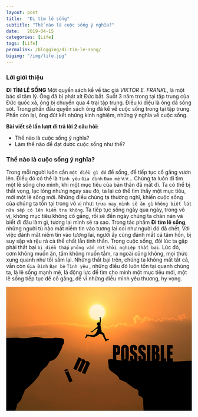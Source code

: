 ```yaml
---
layout: post
title:  "Đi tìm lẽ sống"
subtitle: "Thế nào là cuộc sống ý nghĩa?"
date:   2019-04-15
categories: [Life]
tags: [Life]
permalink: /blogging/di-tim-le-song/
bigimg: "/img/life.jpg"
---
```


### Lời giới thiệu

**ĐI TÌM LẼ SỐNG**
Một quyển sách kể về tác giả _VIKTOR E. FRANKL_, là một bác sĩ tâm lý. Ông đã bị phát xít Đức bắt. Suốt 3 năm trong tại tập trung của Đức quốc xã, ông bị chuyển qua 4 trại tập trung. Điều kì diệu là ông đã sống sót. Trong phần đầu quyển sách ông đã kể về cuộc sống trong tại tập trung. Phần còn lại, ông đút kết những kinh nghiệm, những ý nghĩa về cuộc sống.

**Bài viết sẽ lần lượt đi trả lời 2 câu hỏi:**
* Thế nào là cuộc sống ý nghĩa?
* Làm thế nào để đạt dược cuộc sống như thế?

### Thế nào là cuộc sống ý nghĩa?
Trong mỗi người luôn cần `một điều gì đó` để sống, để tiếp tục cố gắng vươn lên. Điều đó có thể là ` Tình yêu ` ` Gia đình ` ` Đam mê ` v.v... Chúng ta luôn đi tìm một lẽ sống cho mình, khi một mục tiêu của bản thân đã mất đi. Ta có thể bị thất vọng, lạc lỏng nhưng ngay sau đó, ta lại có thể tìm thấy một mục tiêu, mới một lẽ sống mới. Những điều chúng ta thường nghĩ, khiến cuộc sống của chúng ta tồn tại trong vô vị như: `trưa nay mình sẽ ăn gì` `không biết lát nữa sếp có lên kiểm tra không`. Ta tiếp tục sống ngày qua ngày, trong vô vị, không mục tiêu không cố gắng, rồi sẽ đến ngày chúng ta chán nản và biết đi đâu làm gì, tương lai mình sẽ ra sao. Trong tác phẩm **Đi tìm lẽ sống**, những người tù nào mất niềm tin vào tương lai coi như người đó đã chết. Với việc đánh mất niềm tin vào tương lai, người ấy cũng đánh mất cả tâm hồn, bị suy sập và rệu rả cả thể chất lẫn tinh thần. Trong cuộc sống, đôi lúc ta gặp phải thất bại ` bị điểm thấp ` ` phỏng vấn rớt ` ` khởi nghiệp thất bại `. Lúc đó, cơm không muốn ăn, tắm không muốn tắm, ra ngoài cũng không, mọi thức xung quanh như tối sầm lại. Những thất bại trên, chúng ta không mất tất cả, vẫn còn `Gia Đình` `Bạn bè` `Tình yêu` , những điều đó luôn tồn tại quanh chúng ta, là lẽ sống mạnh mẽ, là động lực để tìm cho mình một mục tiêu mới, một lẽ sống tiếp tục để cố gắng, để vì những điều mình yêu thương, hy vọng.

![](/img/hope.jpg)

